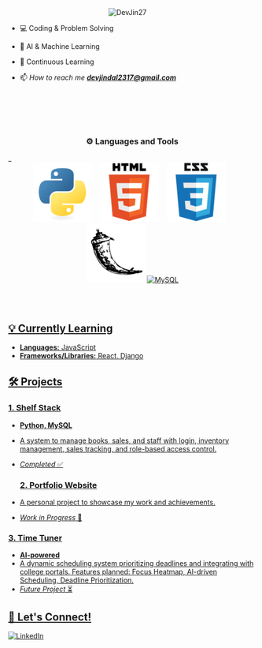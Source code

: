 <div>
  <a href="https://github.com/DevJin27">
  <img src="https://gifdb.com/images/high/coding-animated-laptop-flow-stream-ja04010rm5o68zfk.gif" alt="DevJin27" align="right" width="300px"/>
</a>
<br>
  

- 💻 Coding & Problem Solving
  
- 🤖 AI & Machine Learning
  
- 🌱 Continuous Learning

- 📫 _How to reach me **devjindal2317@gmail.com**_
<br><br><br><br>
</div>

<br>

<h3 align="center" >⚙️ Languages and Tools</h3>_
<div align="center">
<a href="https://python.org"><img src="https://raw.githubusercontent.com/devicons/devicon/master/icons/python/python-original.svg" alt="python" width="120" height="120"/></a> 
  &nbsp;&nbsp;
<a href="https://developer.mozilla.org/en-US/docs/Web/HTML"><img src="https://raw.githubusercontent.com/devicons/devicon/master/icons/html5/html5-original-wordmark.svg" alt="html5" width="120" height="120""/></a>
  &nbsp;&nbsp;
<a href="https://developer.mozilla.org/en-US/docs/Web/CSS"><img src="https://raw.githubusercontent.com/devicons/devicon/master/icons/css3/css3-original-wordmark.svg" alt="css3" width="120" height="120"/></a>
  &nbsp;&nbsp;
<a href="https://flask.palletsprojects.com/en/stable/"><img src = "https://github.com/devicons/devicon/blob/master/icons/flask/flask-original.svg" alt="Flask" width="120" height="120"/></a>
 <a href="https://www.mysql.com/" target="_blank" rel="noreferrer"><img src="https://raw.githubusercontent.com/danielcranney/readme-generator/main/public/icons/skills/mysql-colored.svg" width="120" height="120" alt="MySQL" />
</div>

<br><br>

## 💡 Currently Learning

*   **Languages:** JavaScript
*   **Frameworks/Libraries:** React, Django

## 🛠️ Projects

### 1. Shelf Stack 
* **Python, MySQL**
* A system to manage books, sales, and staff with login, inventory management, sales tracking, and role-based access control. 
* _Completed_ ✅

  ### 2. Portfolio Website
* A personal project to showcase my work and achievements.
* _Work in Progress_ 🚀

### 3. Time Tuner
* **AI-powered**
* A dynamic scheduling system prioritizing deadlines and integrating with college portals. Features planned: Focus Heatmap, AI-driven Scheduling, Deadline Prioritization.
* _Future Project_ ⏳



## 🔗 Let's Connect!

[![LinkedIn](https://img.shields.io/badge/LinkedIn-%230077B5?style=for-the-badge&logo=linkedin&logoColor=white)]([https://www.linkedin.com/in/dev-jindal-/])




